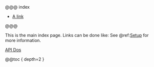 @@@ index

<!---
* [Project A](proja/index.md)

* [Project B](projb/index.md)

--->

* [A link](test.md)

@@@

This is the main index page. Links can be done like: See @ref:[Setup](test.md) for more information.

[API Dos](api/index.html)

@@toc { depth=2 }